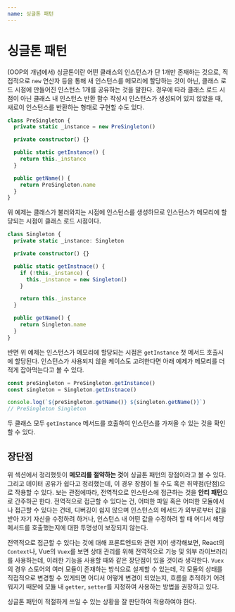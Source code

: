 ```yaml
---
name: 싱글톤 패턴
---
```


# 싱글톤 패턴

(OOP의 개념에서) 싱글톤이란 어떤 클래스의 인스턴스가 단 1개만 존재하는 것으로, 직접적으로 `new` 연산자 등을 통해 새 인스턴스를 메모리에 할당하는 것이 아닌, 클래스 로드 시점에 만들어진 인스턴스 1개를 공유하는 것을 말한다. 경우에 따라 클래스 로드 시점이 아닌 클래스 내 인스턴스 반환 함수 작성시 인스턴스가 생성되어 있지 않았을 때, 새로이 인스턴스를 반환하는 형태로 구현할 수도 있다.

```typescript
class PreSingleton {
  private static _instance = new PreSingleton()

  private constructor() {}

  public static getInstance() {
    return this._instance
  }

  public getName() {
    return PreSingleton.name
  }
}
```

위 예제는 클래스가 불러와지는 시점에 인스턴스를 생성하므로 인스턴스가 메모리에 할당되는 시점이 클래스 로드 시점이다.

```typescript
class Singleton {
  private static _instance: Singleton

  private constructor() {}

  public static getInstnace() {
    if (!this._instance) {
      this._instance = new Singleton()
    }

    return this._instance
  }

  public getName() {
    return Singleton.name
  }
}
```

반면 위 예제는 인스턴스가 메모리에 할당되는 시점은 `getInstance` 첫 메서드 호출시에 할당된다. 인스턴스가 사용되지 않을 케이스도 고려한다면 아래 예제가 메모리를 더 적게 잡아먹는다고 볼 수 있다.

```typescript
const preSingleton = PreSingleton.getInstance()
const singleton = Singleton.getInstnace()

console.log(`${preSingleton.getName()} ${singleton.getName()}`)
// PreSingleton Singleton
```

두 클래스 모두 `getInstance` 메서드를 호출하여 인스턴스를 가져올 수 있는 것을 확인할 수 있다.

## 장단점

위 섹션에서 정리했듯이 **메모리를 절약하는 것**이 싱글톤 패턴의 장점이라고 볼 수 있다. 그리고 데이터 공유가 쉽다고 정리했는데, 이 경우 장점이 될 수도 혹은 취약점(단점)으로 작용할 수 있다. 보는 관점에따라, 전역적으로 인스턴스에 접근하는 것을 **안티 패턴**으로 간주하곤 한다. 전역적으로 접근할 수 있다는 건, 어떠한 파일 혹은 어떠한 모듈에서나 접근할 수 있다는 건데, 디버깅이 쉽지 않으며 인스턴스의 메서드가 외부로부터 값을 받아 자기 자신을 수정하려 하거나, 인스턴스 내 어떤 값을 수정하려 할 때 어디서 해당 메서드를 호출했는지에 대한 투명성이 보장되지 않는다.

전역적으로 접근할 수 있다는 것에 대해 프론트엔드와 관련 지어 생각해보면, React의 `Context`나, Vue의 `Vuex`를 보면 상태 관리를 위해 전역적으로 기능 및 외부 라이브러리를 사용하는데, 이러한 기능을 사용할 때와 같은 장단점이 있을 것이라 생각한다. `Vuex`의 경우 스토어의 여러 모듈이 존재하는 방식으로 설계할 수 있는데, 각 모듈의 상태를 직접적으로 변경할 수 있게되면 어디서 어떻게 변경이 되었는지, 흐름을 추적하기 어려워지기 때문에 모듈 내 `getter`, `setter`를 지정하여 사용하는 방법을 권장하고 있다.

싱글톤 패턴이 적절하게 쓰일 수 있는 상황을 잘 판단하여 적용하여야 한다.
